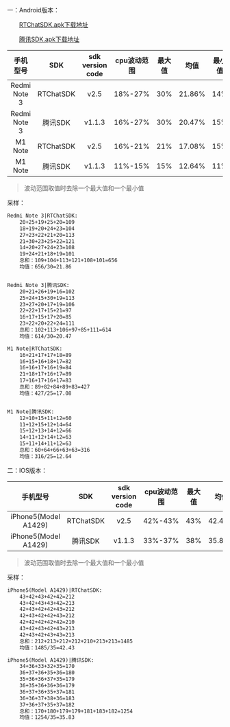 
一：Android版本：



&emsp;&emsp;[RTChatSDK.apk下载地址](https://fir.im/c732)

&emsp;&emsp;[腾讯SDK.apk下载地址](https://fir.im/17dt)

手机型号|SDK| sdk version code|cpu波动范围|最大值|均值|最小值
:-:|:-:|:-:|:-:|:-:|:-:|:-:
Redmi Note 3|RTChatSDK|v2.5| 18%-27%|30%|21.86%|14%
Redmi Note 3|腾讯SDK|v1.1.3| 16%-27%|30%|20.47%|15%
M1 Note|RTChatSDK|v2.5| 16%-21%|21%|17.08%|15%
M1 Note|腾讯SDK|v1.1.3| 11%-15%|15%|12.64%|11%

>波动范围取值时去除一个最大值和一个最小值

采样：
```xml
Redmi Note 3|RTChatSDK:
    20+25+19+25+20=109
    18+19+20+24+23=104
    27+23+22+21+20=113
    21+30+23+25+22=121
    14+20+27+24+23=108
    19+24+21+18+19=101
    总和：109+104+113+121+108+101=656
    均值：656/30=21.86


Redmi Note 3|腾讯SDK:
    20+21+26+19+16=102
    25+24+15+30+19=113
    23+27+20+17+19=106
    22+22+17+15+21=97
    16+17+15+17+20=85
    23+22+20+22+24=111
    总和：102+113+106+97+85+111=614
    均值：614/30=20.47

M1 Note|RTChatSDK:
    16+21+17+17+18=89
    16+15+16+18+17=82
    16+16+17+16+19=84
    21+18+17+16+17=89
    17+16+17+16+17=83
    总和：89+82+84+89+83=427
    均值：427/25=17.08


M1 Note|腾讯SDK:
    12+10+15+11+12=60
    11+12+15+12+14=64
    15+12+13+14+12=66
    14+11+12+14+12=63
    15+11+14+11+12=63
    总和：60+64+66+63+63=316
    均值：316/25=12.64
```

二：IOS版本：

手机型号|SDK|sdk version code|cpu波动范围|最大值|均值|最小值
:-:|:-:|:-:|:-:|:-:|:-:|:-:
iPhone5(Model A1429)|RTChatSDK|v2.5| 42%-43%|43%|42.43%|42%
iPhone5(Model A1429)|腾讯SDK|v1.1.3| 33%-37%|38%|35.83%|32%

>波动范围取值时去除一个最大值和一个最小值

采样：
```xml
iPhone5(Model A1429)|RTChatSDK:
    43+42+43+42+42=212
    43+42+43+43+42=213
    42+43+42+42+43=212
    42+43+42+42+43=212
    42+42+42+42+42=210
    43+42+43+42+43=213
    42+43+42+43+43=213
    总和：212+213+212+212+210+213+213=1485
    均值：1485/35=42.43

iPhone5(Model A1429)|腾讯SDK:
    34+36+33+32+35=170
    36+37+36+35+36=180
    35+36+36+37+35=179
    36+35+36+36+36=179
    36+37+36+35+37=181
    36+36+37+38+36=183
    37+36+37+35+37=182
    总和：170+180+179+179+181+183+182=1254
    均值：1254/35=35.83
```
